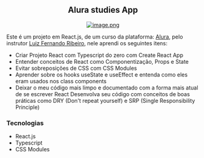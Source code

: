 
<div align=center>

## Alura studies App

<a href="https://www.imagemhost.com.br/image/r2s1mx"><img src="https://www.imagemhost.com.br/images/2022/06/22/image.md.png" alt="image.png" border="0" /></a>
</div>

Este é um projeto em React.js, de um curso da plataforma: [Alura](https://www.alura.com.br/), pelo instrutor [Luiz Fernando Ribeiro](https://www.linkedin.com/in/lfrprazeres/), nele aprendi os seguintes itens:
- Criar Projeto React com Typescript do zero com Create React App
- Entender conceitos de React como Componentização, Props e State
- Evitar sobreposições de CSS com CSS Modules
- Aprender sobre os hooks useState e useEffect e entenda como eles eram usados nos class components
- Deixar o meu código mais limpo e documentado com a forma mais atual de se escrever React
Desenvolva seu código com conceitos de boas práticas como DRY (Don't repeat yourself) e SRP (Single Responsibility Principle)

### Tecnologias
- React.js
- Typescript
- CSS Modules
